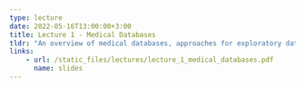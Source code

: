 ```yaml
---
type: lecture
date: 2022-05-16T13:00:00+3:00
title: Lecture 1 - Medical Databases
tldr: "An overview of medical databases, approaches for exploratory data analysis, and introduction to supervised learning on tabular data"
links: 
    - url: /static_files/lectures/lecture_1_medical_databases.pdf
      name: slides 
---
```


